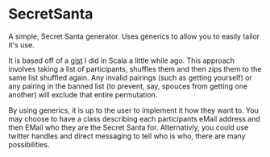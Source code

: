 SecretSanta
===========

A simple, Secret Santa generator. Uses generics to allow you to easily tailor it's use.

It is based off of a [gist](https://gist.github.com/RichardAllanBrown/7375465) I did in Scala a little while ago. This approach involves taking a list of participants, shuffles them and then zips them to the same list shuffled again. Any invalid pairings (such as getting yourself) or any pairing in the banned list (to prevent, say, spouces from getting one another) will exclude that entire permutation.

By using generics, it is up to the user to implement it how they want to.  You may choose to have a class describing each participants eMail address and then EMail who they are the Secret Santa for. Alternativly, you could use twitter handles and direct messaging to tell who is who, there are many possibilities.

